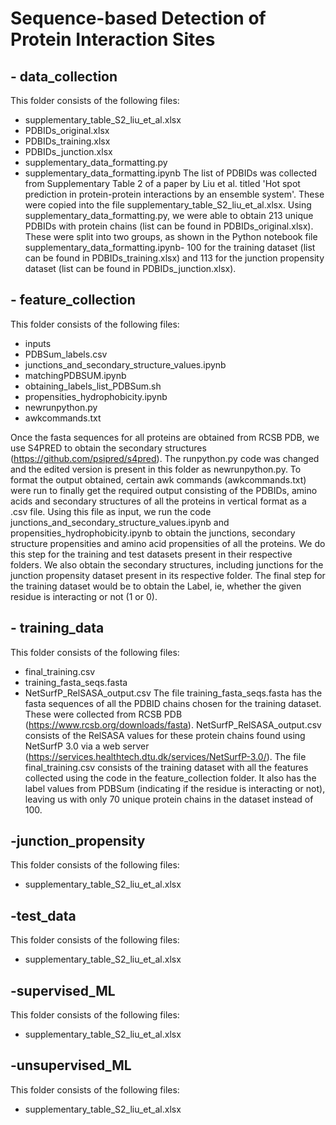 # Sequence-based Detection of Protein Interaction Sites

## - data_collection
This folder consists of the following files:
- supplementary_table_S2_liu_et_al.xlsx
- PDBIDs_original.xlsx
- PDBIDs_training.xlsx
- PDBIDs_junction.xlsx
- supplementary_data_formatting.py
- supplementary_data_formatting.ipynb
The list of PDBIDs was collected from Supplementary Table 2 of a paper by Liu et al. titled 'Hot spot prediction in protein-protein interactions by an ensemble system'. These were copied into the file supplementary_table_S2_liu_et_al.xlsx. Using supplementary_data_formatting.py, we were able to obtain 213 unique PDBIDs with protein chains (list can be found in PDBIDs_original.xlsx). These were split into two groups, as shown in the Python notebook file supplementary_data_formatting.ipynb- 100 for the training dataset (list can be found in PDBIDs_training.xlsx) and 113 for the junction propensity dataset (list can be found in PDBIDs_junction.xlsx).

## - feature_collection
This folder consists of the following files:
- inputs
- PDBSum_labels.csv
- junctions_and_secondary_structure_values.ipynb
- matchingPDBSUM.ipynb
- obtaining_labels_list_PDBSum.sh
- propensities_hydrophobicity.ipynb
- newrunpython.py
- awkcommands.txt

Once the fasta sequences for all proteins are obtained from RCSB PDB, we use S4PRED to obtain the secondary structures (https://github.com/psipred/s4pred). The runpython.py code was changed and the edited version is present in this folder as newrunpython.py. To format the output obtained, certain awk commands (awkcommands.txt) were run to finally get the required output consisting of the PDBIDs, amino acids and secondary structures of all the proteins in vertical format as a .csv file. Using this file as input, we run the code junctions_and_secondary_structure_values.ipynb and propensities_hydrophobicity.ipynb to obtain the junctions, secondary structure propensities and amino acid propensities of all the proteins. We do this step for the training and test datasets present in their respective folders. We also obtain the secondary structures, including junctions for the junction propensity dataset present in its respective folder. The final step for the training dataset would be to obtain the Label, ie, whether the given residue is interacting or not (1 or 0).

## - training_data
This folder consists of the following files:
- final_training.csv
- training_fasta_seqs.fasta
- NetSurfP_RelSASA_output.csv
The file training_fasta_seqs.fasta has the fasta sequences of all the PDBID chains chosen for the training dataset. These were collected from RCSB PDB (https://www.rcsb.org/downloads/fasta). NetSurfP_RelSASA_output.csv consists of the RelSASA values for these protein chains found using NetSurfP 3.0 via a web server (https://services.healthtech.dtu.dk/services/NetSurfP-3.0/). The file final_training.csv consists of the training dataset with all the features collected using the code in the feature_collection folder. It also has the label values from PDBSum (indicating if the residue is interacting or not), leaving us with only 70 unique protein chains in the dataset instead of 100.


## -junction_propensity
This folder consists of the following files:
- supplementary_table_S2_liu_et_al.xlsx


## -test_data
This folder consists of the following files:
- supplementary_table_S2_liu_et_al.xlsx


## -supervised_ML
This folder consists of the following files:
- supplementary_table_S2_liu_et_al.xlsx

## -unsupervised_ML
This folder consists of the following files:
- supplementary_table_S2_liu_et_al.xlsx
   
